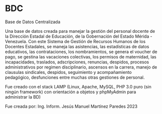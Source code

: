 # BDC
Base de Datos Centralizada

Una base de datos creada para manejar la gestión del personal docente de la Dirección Estadal de Educación, de la Gobernación del Estado Mérida - Venezuela.
Con este Sistema de Gestión de Recursos Humanos de los Docentes Estadales, se maneja las asistencias, las estadísticas de datos educativos, las contrataciones, 
los nombramientos, se genera el voucher de pago, se gestina las vacaciones colectivas, los permisos de maternidad, las incapacidades, traslados, adscripciones,
renuncias, despidos, procesos administrativos por regimen disciplinario, ascensos en la carrera, manejo de clausulas sindicales, despidos, seguimiento y 
acompañamiento pedagógico, desfunciones entre muchas otras gestiones de personal.

Fue creado con el stack LAMP (Linux, Apache, MySQL, PHP 3.0 puro (sin ningún framework) con orientación a objetos y phpMyAdmin para administrar la BD)

Fue creada por: Ing. Inform. Jesús Manuel Martínez Paredes 2023
